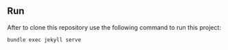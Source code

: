 
## Run
After to clone this repository use the following command to run this project:

`bundle exec jekyll serve`
